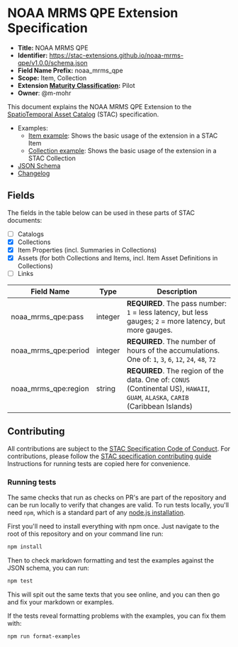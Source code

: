 # NOAA MRMS QPE Extension Specification

- **Title:** NOAA MRMS QPE
- **Identifier:** <https://stac-extensions.github.io/noaa-mrms-qpe/v1.0.0/schema.json>
- **Field Name Prefix:** noaa_mrms_qpe
- **Scope:** Item, Collection
- **Extension [Maturity Classification](https://github.com/radiantearth/stac-spec/tree/master/extensions/README.md#extension-maturity):** Pilot
- **Owner**: @m-mohr

This document explains the NOAA MRMS QPE Extension to the
[SpatioTemporal Asset Catalog](https://github.com/radiantearth/stac-spec) (STAC) specification.

- Examples:
  - [Item example](examples/item.json): Shows the basic usage of the extension in a STAC Item
  - [Collection example](examples/collection.json): Shows the basic usage of the extension in a STAC Collection
- [JSON Schema](json-schema/schema.json)
- [Changelog](./CHANGELOG.md)

## Fields

The fields in the table below can be used in these parts of STAC documents:
- [ ] Catalogs
- [x] Collections
- [x] Item Properties (incl. Summaries in Collections)
- [x] Assets (for both Collections and Items, incl. Item Asset Definitions in Collections)
- [ ] Links

| Field Name           | Type    | Description |
| -------------------- | ------- | ----------- |
| noaa_mrms_qpe:pass   | integer | **REQUIRED**. The pass number: `1` = less latency, but less gauges; `2` = more latency, but more gauges. |
| noaa_mrms_qpe:period | integer | **REQUIRED**. The number of hours of the accumulations. One of: `1`, `3`, `6`, `12`, `24`, `48`, `72` |
| noaa_mrms_qpe:region | string  | **REQUIRED**. The region of the data. One of: `CONUS` (Continental US), `HAWAII`, `GUAM`, `ALASKA`, `CARIB` (Caribbean Islands) |

## Contributing

All contributions are subject to the
[STAC Specification Code of Conduct](https://github.com/radiantearth/stac-spec/blob/master/CODE_OF_CONDUCT.md).
For contributions, please follow the
[STAC specification contributing guide](https://github.com/radiantearth/stac-spec/blob/master/CONTRIBUTING.md) Instructions
for running tests are copied here for convenience.

### Running tests

The same checks that run as checks on PR's are part of the repository and can be run locally to verify that changes are valid. 
To run tests locally, you'll need `npm`, which is a standard part of any [node.js installation](https://nodejs.org/en/download/).

First you'll need to install everything with npm once. Just navigate to the root of this repository and on 
your command line run:
```bash
npm install
```

Then to check markdown formatting and test the examples against the JSON schema, you can run:
```bash
npm test
```

This will spit out the same texts that you see online, and you can then go and fix your markdown or examples.

If the tests reveal formatting problems with the examples, you can fix them with:
```bash
npm run format-examples
```

